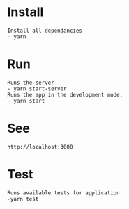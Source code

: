 # Install
    Install all dependancies
    - yarn

# Run
    Runs the server
    - yarn start-server
    Runs the app in the development mode.
    - yarn start

# See
    http://localhost:3000

# Test 
    Runs available tests for application
    -yarn test
